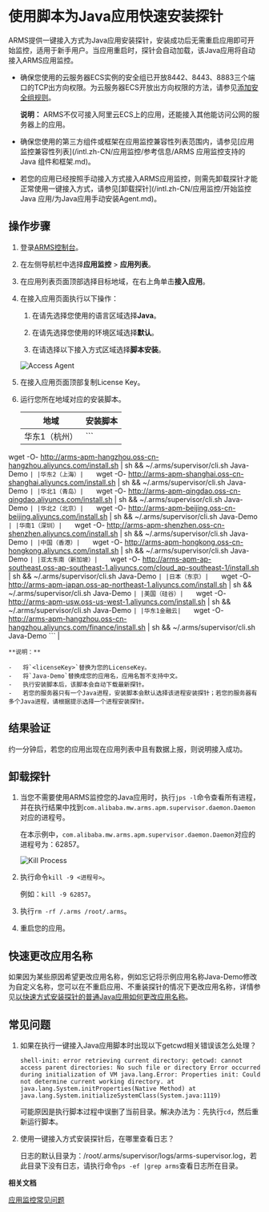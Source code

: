 # 使用脚本为Java应用快速安装探针

ARMS提供一键接入方式为Java应用安装探针，安装成功后无需重启应用即可开始监控，适用于新手用户。当应用重启时，探针会自动加载，该Java应用将自动接入ARMS应用监控。

-   确保您使用的云服务器ECS实例的安全组已开放8442、8443、8883三个端口的TCP出方向权限。为云服务器ECS开放出方向权限的方法，请参见[添加安全组规则](/intl.zh-CN/安全/安全组/添加安全组规则.md)。

    **说明：** ARMS不仅可接入阿里云ECS上的应用，还能接入其他能访问公网的服务器上的应用。

-   确保您使用的第三方组件或框架在应用监控兼容性列表范围内，请参见[应用监控兼容性列表](/intl.zh-CN/应用监控/参考信息/ARMS 应用监控支持的 Java 组件和框架.md)。
-   若您的应用已经按照手动接入方式接入ARMS应用监控，则需先卸载探针才能正常使用一键接入方式，请参见[卸载探针](/intl.zh-CN/应用监控/开始监控 Java 应用/为Java应用手动安装Agent.md)。

## 操作步骤

1.  登录[ARMS控制台](https://arms-ap-southeast-1.console.aliyun.com/#/home)。

2.  在左侧导航栏中选择**应用监控** \> **应用列表**。

3.  在应用列表页面顶部选择目标地域，在右上角单击**接入应用**。

4.  在接入应用页面执行以下操作：

    1.  在请先选择您使用的语言区域选择**Java**。

    2.  在请先选择您使用的环境区域选择**默认**。

    3.  在请选择以下接入方式区域选择**脚本安装**。

    ![Access Agent](https://static-aliyun-doc.oss-accelerate.aliyuncs.com/assets/img/zh-CN/2675600061/p44367.png)

5.  在接入应用页面顶部复制License Key。

6.  运行您所在地域对应的安装脚本。

    |地域|安装脚本|
    |--|----|
    |华东1（杭州）|    ```
wget -O- http://arms-apm-hangzhou.oss-cn-hangzhou.aliyuncs.com/install.sh | sh && ~/.arms/supervisor/cli.sh <licenseKey> Java-Demo
    ``` |
    |华东2（上海）|    ```
wget -O- http://arms-apm-shanghai.oss-cn-shanghai.aliyuncs.com/install.sh | sh && ~/.arms/supervisor/cli.sh <licenseKey> Java-Demo
    ``` |
    |华北1（青岛）|    ```
wget -O- http://arms-apm-qingdao.oss-cn-qingdao.aliyuncs.com/install.sh | sh && ~/.arms/supervisor/cli.sh <licenseKey> Java-Demo
    ``` |
    |华北2（北京）|    ```
wget -O- http://arms-apm-beijing.oss-cn-beijing.aliyuncs.com/install.sh | sh && ~/.arms/supervisor/cli.sh <licenseKey> Java-Demo
    ``` |
    |华南1（深圳）|    ```
wget -O- http://arms-apm-shenzhen.oss-cn-shenzhen.aliyuncs.com/install.sh | sh && ~/.arms/supervisor/cli.sh <licenseKey> Java-Demo
    ``` |
    |中国（香港）|    ```
wget -O- http://arms-apm-hongkong.oss-cn-hongkong.aliyuncs.com/install.sh | sh && ~/.arms/supervisor/cli.sh <licenseKey> Java-Demo
    ``` |
    |亚太东南（新加坡）|    ```
wget -O- http://arms-apm-ap-southeast.oss-ap-southeast-1.aliyuncs.com/cloud_ap-southeast-1/install.sh | sh && ~/.arms/supervisor/cli.sh <licenseKey> Java-Demo
    ``` |
    |日本（东京）|    ```
wget -O- http://arms-apm-japan.oss-ap-northeast-1.aliyuncs.com/install.sh | sh && ~/.arms/supervisor/cli.sh <licenseKey> Java-Demo
    ``` |
    |美国（硅谷）|    ```
wget -O- http://arms-apm-usw.oss-us-west-1.aliyuncs.com/install.sh | sh && ~/.arms/supervisor/cli.sh <licenseKey> Java-Demo
    ``` |
    |华东1金融云|    ```
wget -O- http://arms-apm-hangzhou.oss-cn-hangzhou.aliyuncs.com/finance/install.sh | sh && ~/.arms/supervisor/cli.sh <licenseKey> Java-Demo
    ``` |

    **说明：**

    -   将`<licenseKey>`替换为您的LicenseKey。
    -   将`Java-Demo`替换成您的应用名，应用名暂不支持中文。
    -   执行安装脚本后，该脚本会自动下载最新探针。
    -   若您的服务器只有一个Java进程，安装脚本会默认选择该进程安装探针；若您的服务器有多个Java进程，请根据提示选择一个进程安装探针。

## 结果验证

约一分钟后，若您的应用出现在应用列表中且有数据上报，则说明接入成功。

## 卸载探针

1.  当您不需要使用ARMS监控您的Java应用时，执行`jps -l`命令查看所有进程，并在执行结果中找到`com.alibaba.mw.arms.apm.supervisor.daemon.Daemon`对应的进程号。

    在本示例中，`com.alibaba.mw.arms.apm.supervisor.daemon.Daemon`对应的进程号为：62857。

    ![Kill Process](https://static-aliyun-doc.oss-accelerate.aliyuncs.com/assets/img/zh-CN/2970348951/p43111.png)

2.  执行命令`kill -9 <进程号>`。

    例如：`kill -9 62857`。

3.  执行`rm -rf /.arms /root/.arms`。

4.  重启您的应用。


## 快速更改应用名称

如果因为某些原因希望更改应用名称，例如忘记将示例应用名称Java-Demo修改为自定义名称，您可以在不重启应用、不重装探针的情况下更改应用名称，详情参见[以快速方式安装探针的普通Java应用如何更改应用名称](/intl.zh-CN/应用监控/应用监控常见问题.mdsection_dv7_df9_oz2)。

## 常见问题

1.  如果在执行一键接入Java应用脚本时出现以下getcwd相关错误该怎么处理？

    ```
    shell-init: error retrieving current directory: getcwd: cannot access parent directories: No such file or directory Error occurred during initialization of VM java.lang.Error: Properties init: Could not determine current working directory. at java.lang.System.initProperties(Native Method) at java.lang.System.initializeSystemClass(System.java:1119)
    ```

    可能原因是执行脚本过程中误删了当前目录。解决办法为：先执行`cd`，然后重新运行脚本。

2.  使用一键接入方式安装探针后，在哪里查看日志？

    日志的默认目录为：/root/.arms/supervisor/logs/arms-supervisor.log，若此目录下没有日志，请执行命令`ps -ef |grep arms`查看日志所在目录。


**相关文档**  


[应用监控常见问题](/intl.zh-CN/应用监控/应用监控常见问题.md)

